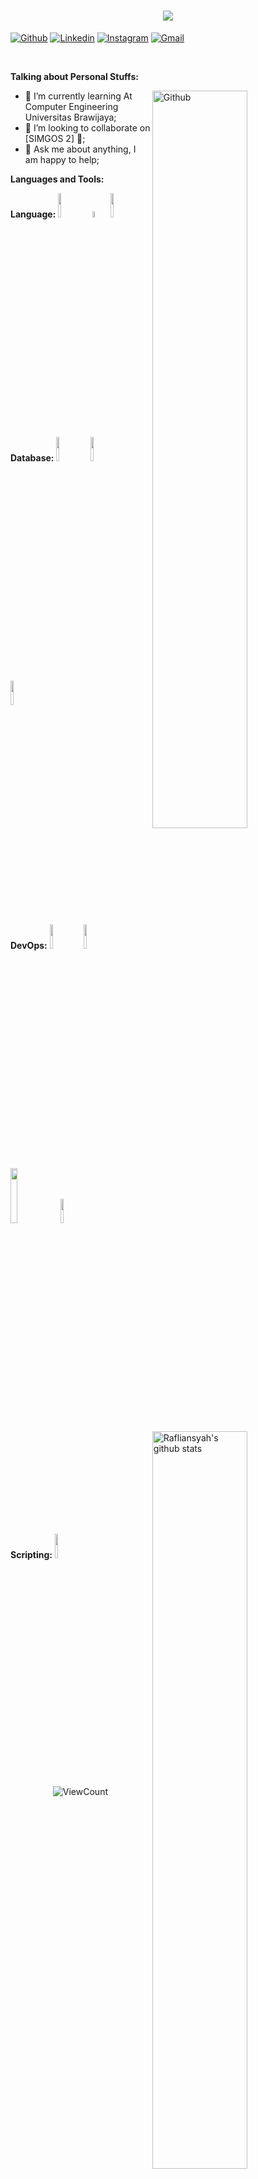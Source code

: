 <h1 align="center">
    <img src="https://readme-typing-svg.herokuapp.com/?font=Righteous&size=35&center=true&vCenter=true&width=500&height=70&duration=4000&lines=Hi+There!+👋;+I'm+Rafliansyah!;" />
</h1>

<!-- Your badges
You can use the website to generate badges: https://shields.io/
-->

[![Github](https://img.shields.io/badge/-Github-000?style=flat&logo=Github&logoColor=white)](https://github.com/rafli5131)
[![Linkedin](https://img.shields.io/badge/-LinkedIn-blue?style=flat&logo=Linkedin&logoColor=white)](https://www.linkedin.com/in/rafli-ansyah/)
[![Instagram](https://img.shields.io/badge/-Instagram-c13584?style=flat&labelColor=c13584&logo=instagram&logoColor=white)](https://www.instagram.com/rafliasnsyah734/)
[![Gmail](https://img.shields.io/badge/-Gmail-c14438?style=flat&logo=Gmail&logoColor=white)](mailto:rafli5131@gmail.com)

&nbsp;

<!-- Talking about you -->
**Talking about Personal Stuffs:**

<!-- Any image aligned to the right. Beware the width -->
<img width="55%" align="right" alt="Github" src="https://raw.githubusercontent.com/onimur/.github/master/.resources/git-header.svg" />

- 🌱 I’m currently learning At Computer Engineering Universitas Brawijaya;
- 👯 I’m looking to collaborate on [SIMGOS 2] 🤝;
- 💬 Ask me about anything, I am happy to help;

**Languages and Tools:** 

<!-- Your github readme stats
You can use this api: https://github.com/anuraghazra/github-readme-stats
-->
<p>
  <a href="https://github.com/onimur/handle-path-oz">
    <img width="55%" align="right" alt="Rafliansyah's github stats" src="https://github-readme-stats.vercel.app/api?username=rafli5131&show_icons=true&hide_border=true" />
  </a>
  <!-- Your languages and tools. Be careful with the alignment. 
  You can use this sites to get logos: https://www.vectorlogo.zone or https://simpleicons.org/
  -->
  <b>Language:</b>
  <code><img width="10%" src="https://www.vectorlogo.zone/logos/php/php-ar21.svg"></code>
  <code><img width="5%" src="https://upload.vectorlogo.zone/logos/javascript/images/239ec8a4-163e-4792-83b6-3f6d96911757.svg"></code>
  <code><img width="10%" src="https://www.vectorlogo.zone/logos/golang/golang-ar21.svg"></code>
  <br />
  <b>Database:</b>
  <code><img width="10%" src="https://www.vectorlogo.zone/logos/mysql/mysql-ar21.svg"></code>
  <code><img width="10%" src="https://www.vectorlogo.zone/logos/sqlite/sqlite-ar21.svg"></code>
  <code><img width="10%" src="https://www.vectorlogo.zone/logos/mongodb/mongodb-ar21.svg"></code>
  <br />
  <b>DevOps:</b>
  <code><img width="10%" src="https://www.vectorlogo.zone/logos/prometheusio/prometheusio-ar21.svg"></code>
  <code><img width="10%" src="https://www.vectorlogo.zone/logos/grafana/grafana-ar21.svg"></code>
  <code><img width="15%" src="https://upload.wikimedia.org/wikipedia/en/2/25/Proxmox-VE-logo.svg"></code>
    <code><img width="10%" src="https://www.vectorlogo.zone/logos/git-scm/git-scm-ar21.svg"></code>
  <br />
  <b>Scripting:</b>
  <code><img width="10%" src="https://www.vectorlogo.zone/logos/gnu_bash/gnu_bash-ar21.svg"></code>
</p>

<!-- Your hits or visitors
site: http://hits.dwyl.com or https://visitor-badge.glitch.me
Both apis are in trouble due to the number of requests, if you know any other to register visitors, great
-->
<p align="center">
  <img alt="ViewCount" src="https://views.whatilearened.today/views/github/rafli5131/rafli5131.svg" />
</p>

